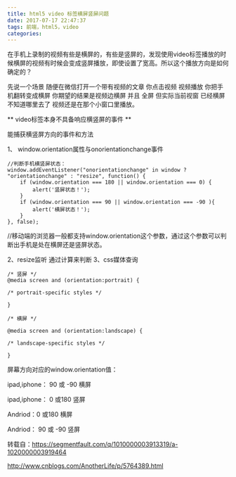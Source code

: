 ```yaml
---
title: html5 video 标签横屏竖屏问题
date: 2017-07-17 22:47:37
tags: 前端，html5，video
categories:
---
```

在手机上录制的视频有些是横屏的，有些是竖屏的，发现使用video标签播放的时候横屏的视频有时候会变成竖屏播放，即使设置了宽高。所以这个播放方向是如何确定的？

先说一个场景
随便在微信打开一个带有视频的文章 你点击视频 视频播放 你把手机翻转变成横屏 
你期望的结果是视频边横屏 并且 全屏 但实际当前视窗 已经横屏不知道哪里去了 视频还是在那个小窗口里播放。

** video标签本身不具备响应横竖屏的事件 **

能捕获横竖屏方向的事件和方法

1、 window.orientation属性与onorientationchange事件
	
	//判断手机横竖屏状态：
	window.addEventListener("onorientationchange" in window ? "orientationchange" : "resize", function() {
        if (window.orientation === 180 || window.orientation === 0) {
            alert('竖屏状态！');
        }
        if (window.orientation === 90 || window.orientation === -90 ){
            alert('横屏状态！');
        } 
    }, false);
//移动端的浏览器一般都支持window.orientation这个参数，通过这个参数可以判断出手机是处在横屏还是竖屏状态。

2、resize监听 通过计算来判断
3、css媒体查询

	/* 竖屏 */
	@media screen and (orientation:portrait) {

	/* portrait-specific styles */

	}

	/* 横屏 */

	@media screen and (orientation:landscape) {

	/* landscape-specific styles */

	}
	
屏幕方向对应的window.orientation值：

ipad,iphone： 90 或 -90 横屏

ipad,iphone： 0 或180 竖屏

Andriod：0 或180 横屏

Andriod： 90 或 -90 竖屏

	
转载自：https://segmentfault.com/q/1010000003913319/a-1020000003919464

http://www.cnblogs.com/AnotherLife/p/5764389.html
